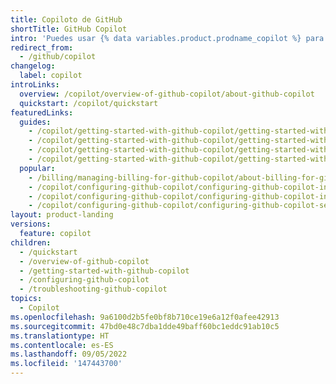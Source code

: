 ```yaml
---
title: Copiloto de GitHub
shortTitle: GitHub Copilot
intro: 'Puedes usar {% data variables.product.prodname_copilot %} para obtener sugerencias de estilo de autocompletar de un programador de pares de IA mientras programas.'
redirect_from:
  - /github/copilot
changelog:
  label: copilot
introLinks:
  overview: /copilot/overview-of-github-copilot/about-github-copilot
  quickstart: /copilot/quickstart
featuredLinks:
  guides:
    - /copilot/getting-started-with-github-copilot/getting-started-with-github-copilot-in-visual-studio-code
    - /copilot/getting-started-with-github-copilot/getting-started-with-github-copilot-in-a-jetbrains-ide
    - /copilot/getting-started-with-github-copilot/getting-started-with-github-copilot-in-visual-studio
    - /copilot/getting-started-with-github-copilot/getting-started-with-github-copilot-in-neovim
  popular:
    - /billing/managing-billing-for-github-copilot/about-billing-for-github-copilot
    - /copilot/configuring-github-copilot/configuring-github-copilot-in-visual-studio-code
    - /copilot/configuring-github-copilot/configuring-github-copilot-in-a-jetbrains-ide
    - /copilot/configuring-github-copilot/configuring-github-copilot-settings-on-githubcom
layout: product-landing
versions:
  feature: copilot
children:
  - /quickstart
  - /overview-of-github-copilot
  - /getting-started-with-github-copilot
  - /configuring-github-copilot
  - /troubleshooting-github-copilot
topics:
  - Copilot
ms.openlocfilehash: 9a6100d2b5fe0bf8b710ce19e6a12f0afee42913
ms.sourcegitcommit: 47bd0e48c7dba1dde49baff60bc1eddc91ab10c5
ms.translationtype: HT
ms.contentlocale: es-ES
ms.lasthandoff: 09/05/2022
ms.locfileid: '147443700'
---
```


